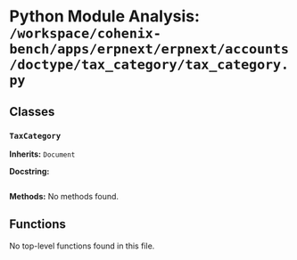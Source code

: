 # Python Module Analysis: `/workspace/cohenix-bench/apps/erpnext/erpnext/accounts/doctype/tax_category/tax_category.py`

## Classes

### `TaxCategory`
**Inherits:** `Document`


**Docstring:**
```

```

**Methods:**
No methods found.




## Functions

No top-level functions found in this file.
